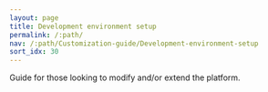 ```yaml
---
layout: page
title: Development environment setup
permalink: /:path/
nav: /:path/Customization-guide/Development-environment-setup
sort_idx: 30
---
```


Guide for those looking to modify and/or extend the platform.
